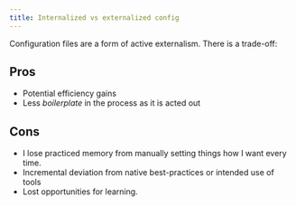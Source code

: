 ```yaml
---
title: Internalized vs externalized config
---
```


Configuration files are a form of active externalism. There is a trade-off:

## Pros

- Potential efficiency gains
- Less *boilerplate* in the process as it is acted out

## Cons

- I lose practiced memory from manually setting things how I want every time.
- Incremental deviation from native best-practices or intended use of tools
- Lost opportunities for learning.
